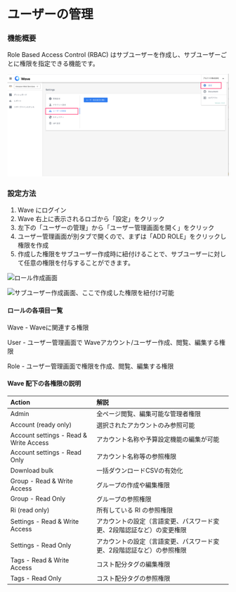 # ユーザーの管理

### **機能概要**

Role Based Access Control \(RBAC\) はサブユーザーを作成し、サブユーザーごとに権限を指定できる機能です。

![](../.gitbook/assets/wavetoslackpj-alphausjig-sawjig-sawpng.png)

### **設定方法** <a id="h_c37ca821b1"></a>

1. Wave にログイン
2. Wave 右上に表示されるロゴから「設定」をクリック
3. 左下の「ユーザーの管理」から「ユーザー管理画面を開く」をクリック
4. ユーザー管理画面が別タブで開くので、まずは「ADD ROLE」をクリックし権限を作成
5. 作成した権限をサブユーザー作成時に紐付けることで、サブユーザーに対して任意の権限を付与することができます。

![&#x30ED;&#x30FC;&#x30EB;&#x4F5C;&#x6210;&#x753B;&#x9762;](https://downloads.intercomcdn.com/i/o/246154906/47589e209f6ce4a77687d4e9/%E3%82%B9%E3%82%AF%E3%83%AA%E3%83%BC%E3%83%B3%E3%82%B7%E3%83%A7%E3%83%83%E3%83%88+2020-09-15+19.00.42.png)

![&#x30B5;&#x30D6;&#x30E6;&#x30FC;&#x30B6;&#x30FC;&#x4F5C;&#x6210;&#x753B;&#x9762;&#x3001;&#x3053;&#x3053;&#x3067;&#x4F5C;&#x6210;&#x3057;&#x305F;&#x6A29;&#x9650;&#x3092;&#x7D10;&#x4ED8;&#x3051;&#x53EF;&#x80FD;](https://downloads.intercomcdn.com/i/o/246156626/525429de1d7dcfa4bd6ad183/%E3%82%B9%E3%82%AF%E3%83%AA%E3%83%BC%E3%83%B3%E3%82%B7%E3%83%A7%E3%83%83%E3%83%88+2020-09-15+19.06.33.png)

#### **ロールの各項目一覧** <a id="h_1fcb1e8f4a"></a>

Wave - Waveに関連する権限

User - ユーザー管理画面で Waveアカウント/ユーザー作成、閲覧、編集する権限

Role - ユーザー管理画面で権限を作成、閲覧、編集する権限

#### Wave 配下の各権限の説明 <a id="h_99e543c45a"></a>

| Action | 解説 |
| :--- | :--- |
| Admin | 全ページ閲覧、編集可能な管理者権限 |
| Account \(ready only\) | 選択されたアカウントのみ参照可能 |
| Account settings - Read & Write Access | アカウント名称や予算設定機能の編集が可能 |
| Account settings - Read Only | アカウント名称等の参照権限 |
| Download bulk | 一括ダウンロードCSVの有効化 |
| Group - Read & Write Access | グループの作成や編集権限 |
| Group - Read Only | グループの参照権限 |
| Ri \(read only\) | 所有している RI の参照権限 |
| Settings - Read & Write Access | アカウントの設定（言語変更、パスワード変更、2段階認証など）の変更権限 |
| Settings - Read Only | アカウントの設定（言語変更、パスワード変更、2段階認証など）の参照権限 |
| Tags - Read & Write Access | コスト配分タグの編集権限 |
| Tags - Read Only | コスト配分タグの参照権限 |

